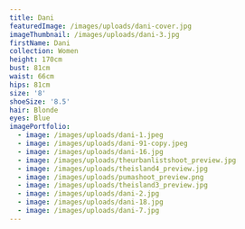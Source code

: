 ```yaml
---
title: Dani
featuredImage: /images/uploads/dani-cover.jpg
imageThumbnail: /images/uploads/dani-3.jpg
firstName: Dani
collection: Women
height: 170cm
bust: 81cm
waist: 66cm
hips: 81cm
size: '8'
shoeSize: '8.5'
hair: Blonde
eyes: Blue
imagePortfolio:
  - image: /images/uploads/dani-1.jpeg
  - image: /images/uploads/dani-91-copy.jpeg
  - image: /images/uploads/dani-16.jpg
  - image: /images/uploads/theurbanlistshoot_preview.jpg
  - image: /images/uploads/theisland4_preview.jpg
  - image: /images/uploads/pumashoot_preview.png
  - image: /images/uploads/theisland3_preview.jpg
  - image: /images/uploads/dani-2.jpg
  - image: /images/uploads/dani-18.jpg
  - image: /images/uploads/dani-7.jpg
---
```



